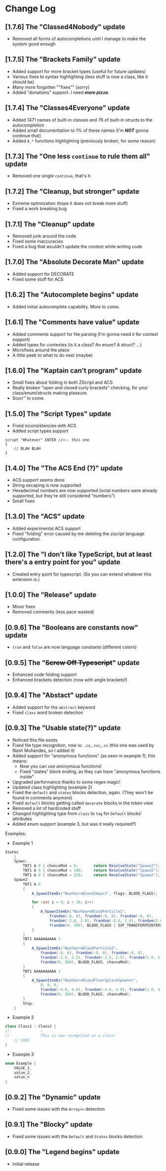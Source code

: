 # Change Log

## [1.7.6] The "Classed4Nobody" update
-   Removed all forms of autocompletions until I manage to make the system good enough

## [1.7.5] The "Brackets Family" update
-	Added support for more bracket types (useful for future updates)
-	Various fixes to syntax highlighting (less stuff is now a class, like it should be)
-	Many more forgotten ""fixes"" (sorry)
-   Added "donations" support. I need ***more pizza***.

## [1.7.4] The "Classes4Everyone" update
-	Added 1471 names of built-in classes and 76 of built-in structs to the autocompletion
-	Added small documentation to 1% of these names (I'm ***NOT*** gonna continue that)
-	Added `A_*` functions highlighting (previously broken, for some reason)

## [1.7.3] The "One less `continue` to rule them all" update
-	Removed one single `continue`, that's it.

## [1.7.2] The "Cleanup, but stronger" update

-   Extreme optimization (hope it does not break more stuff)
-   Fixed a work breaking bug

## [1.7.1] The "Cleanup" update

-   Removed junk around the code
-   Fixed some inaccuracies
-   Fixed a bug that wouldn't update the context while writing code

## [1.7.0] The "Absolute Decorate Man" update

-   Added support for DECORATE
-   Fixed some stuff for ACS

## [1.6.2] The "Autocomplete begins" update

-   Added initial autocomplete capability. More to come.

## [1.6.1] The "Comments have value" update

-   Added comments support for file parsing (I'm gonna need it for context support)
-   Added types for contextes (is it a class? An enum? A struct? ...)
-   Microfixes around the place
-   A little peek to what to do next (maybe)

## [1.6.0] The "Kaptain can't program" update

-   Small fixes about folding in both ZScript and ACS
-   Really broken "open and closed curly brackets" checking, for your class/enum/structs making pleasure.
-   Soon™ to come.

## [1.5.0] The "Script Types" update

-   Fixed inconsistencies with ACS
-   Added script types support

```acs
script "Whatever" ENTER //<-- this one
{
    // BLAH BLAH
}
```

## [1.4.0] The "The ACS End (?)" update

-   ACS support seems done
-   String escaping is now supported
-   Hexadecimal numbers are now supported (octal numbers were already supported, but they're still considered "numbers")
-   Small fixes

## [1.3.0] The "ACS" update

-   Added experimental ACS support
-   Fixed "folding" error caused by me deleting the zscript language configuration.

## [1.2.0] The "I don't like TypeScript, but at least there's a entry point for you" update

-   Created entry point for typescript. (So you can extend whatever this extension is.)

## [1.0.0] The "Release" update

-   Minor fixes
-   Removed comments (less pace wasted)

## [0.9.6] The "Booleans are constants now" update

-   `true` and `false` are now language constants (different colors)

## [0.9.5] The "~~Screw Off Typescript~~" update

-   Enhanced code folding support
-   Enhanced brackets detection (now with angle brackets!)

## [0.9.4] The "Abstact" update

-   Added support for the `abstract` keyword
-   Fixed `class` word broken detection

## [0.9.3] The "Usable state(?)" update

-   Noticed this file exists
-   Fixed file type recognition, now is: `.zs`,`.zsc`,`.zc` (this one was used by Nash Muhandes, so I added it)
-   Added support for "anonymous functions" (as seen in example 1), this means:
    -   Now you can use anonymous functions!
    -   Fixed "states" block ending, as they can have "anonymous functions inside"
-   Upgraded performance thanks to some regex magic!
-   Updated class highlighting (example 2)
-   Fixed the `default` and `states` blocks detection, again. (They won't be found in comments anymore)
-   Fixed `default` blocks getting called `decorate` blocks in the token view
-   Removed a lot of hardcoded stuff
-   Changed highlighting type from `class` to `tag` for `Default` blocks' attributes
-   Added enum support (example 3, but was it really required?)

Examples:

-   Example 1

```cs
States
    {
    Spawn:
        TNT1 A 0 { chanceMod = 0;		return ResolveState("Spawn2"); }
        TNT1 A 0 { chanceMod = 100;		return ResolveState("Spawn2"); }
        TNT1 A 0 { chanceMod = 220;		return ResolveState("Spawn2"); }
    Spawn2:
        TNT1 A 0
        {
            A_SpawnItemEx("NashGoreBloodImpact", flags: BLOOD_FLAGS);

            for (int i = 0; i < 10; i++)
            {
                A_SpawnItemEx("NashGoreBloodParticle1",
                    frandom(-8, 8), frandom(-8, 8), frandom(-8, 8),
                    frandom(-2.0, 2.0), frandom(-2.0, 2.0), frandom(0.0, 4.0),
                    frandom(0, 360), BLOOD_FLAGS | SXF_TRANSFERPOINTERS, chanceMod);
            }
        }
        TNT1 AAAAAAAAAA 1
        {
            A_SpawnItemEx("NashGoreBloodParticle2",
                frandom(-8, 8), frandom(-8, 8), frandom(-8, 8),
                frandom(-2.5, 2.5), frandom(-2.5, 2.5), frandom(1.0, 2.0),
                frandom(0, 360), BLOOD_FLAGS, chanceMod);
        }
        TNT1 AAAAAAAAAA 1
        {
            A_SpawnItemEx("NashGoreBloodFloorSplashSpawner",
                0, 0, 0,
                frandom(-4.0, 4.0), frandom(-4.0, 4.0), frandom(1.0, 4.0),
                frandom(0, 360), BLOOD_FLAGS, chanceMod);
        }
        Stop;
    }
```

-   Example 2

```cs
class Class1 : Class2 {
//				↑
//				This is now recognized as a class!
    // CODE
}
```

-   Example 3

```cs
enum Example {
    VALUE_1,
    value_2,
    value_n
}
```

## [0.9.2] The "Dynamic" update

-   Fixed some issues with the `Array<>` detection

## [0.9.1] The "Blocky" update

-   Fixed some issues with the `Default` and `States` blocks detection

## [0.9.0] The "Legend begins" update

-   Initial release
